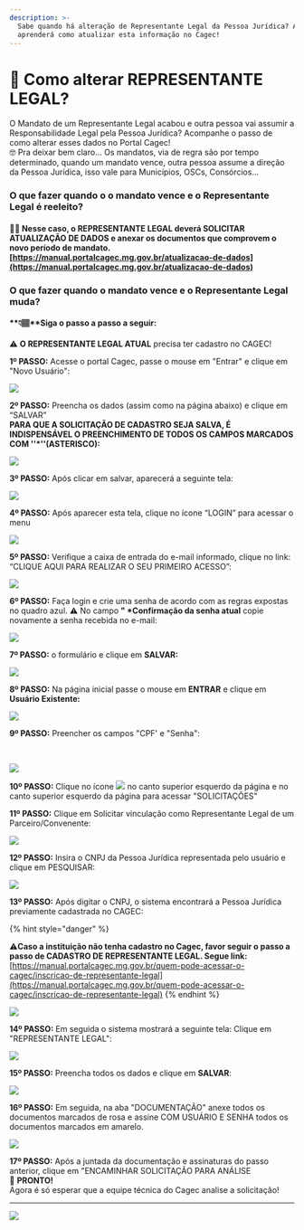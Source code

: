 ```yaml
---
description: >-
  Sabe quando há alteração de Representante Legal da Pessoa Jurídica? Aqui você
  aprenderá como atualizar esta informação no Cagec!
---
```


# 📝 Como alterar REPRESENTANTE LEGAL?

 O Mandato de um Representante Legal acabou e outra pessoa vai assumir a Responsabilidade Legal pela Pessoa Jurídica? Acompanhe o passo de como alterar esses dados no Portal Cagec!  
🤓 Pra deixar bem claro...  Os mandatos, via de regra são por tempo determinado, quando um mandato vence, outra pessoa assume a direção da Pessoa Jurídica, isso vale para Municípios, OSCs, Consórcios...

### **O que fazer quando o o mandato vence e o Representante Legal é reeleito?**

#### 👍🏽 Nesse caso, o REPRESENTANTE LEGAL  deverá SOLICITAR ATUALIZAÇÃO DE DADOS e anexar os documentos que comprovem o novo período de mandato. [https://manual.portalcagec.mg.gov.br/atualizacao-de-dados](https://manual.portalcagec.mg.gov.br/atualizacao-de-dados)

### O que fazer quando o mandato vence e o Representante Legal muda?

#### **👇🏽**Siga o passo a passo a seguir:

 ⚠️ **O REPRESENTANTE LEGAL ATUAL** precisa ter cadastro no CAGEC!

**1º PASSO:** Acesse o portal Cagec, passe o mouse em "Entrar" e clique em "Novo Usuário":

![](https://gblobscdn.gitbook.com/assets%2F-Lz3vtvsJLmY9bJtxnM8%2F-MDYwyuyxH57KlHUHbC5%2F-MDYxcmzlDAs8_EwFaDg%2Fimage%201.png?alt=media&token=d735f8fd-2c8f-4071-96ab-7e2b58f83aaf)

**2º PASSO:** Preencha os dados \(assim como na página abaixo\) e clique em “SALVAR”  
**PARA QUE A SOLICITAÇÃO DE CADASTRO SEJA SALVA, É INDISPENSÁVEL O PREENCHIMENTO DE TODOS OS CAMPOS MARCADOS COM ''\*''\(ASTERISCO\):**

![](https://gblobscdn.gitbook.com/assets%2F-Lz3vtvsJLmY9bJtxnM8%2F-MDYwyuyxH57KlHUHbC5%2F-MDYxySRLLk-1v8aGes1%2Fimage2.png?alt=media&token=736d0824-5a45-4155-96b9-8ef345570dd8)

 **3º PASSO:** Após clicar em salvar, aparecerá a seguinte tela:

![](https://gblobscdn.gitbook.com/assets%2F-Lz3vtvsJLmY9bJtxnM8%2F-MDYwyuyxH57KlHUHbC5%2F-MDYyOCQjl2mLouf5Jvz%2Fimage3.png?alt=media&token=0b1e89b4-5949-4111-b8e2-f71b6cd71c87)

**4º PASSO:** Após aparecer esta tela, clique no ícone “LOGIN” para acessar o menu

![](https://gblobscdn.gitbook.com/assets%2F-Lz3vtvsJLmY9bJtxnM8%2F-Lzx_oPwFEjlGCK7zSKR%2F-LzxhdYnaLe_p4T9DAHB%2Fimage.png?alt=media&token=a193b5a3-42e1-4c46-b63a-d18c837c6d61)

**5º PASSO:** Verifique a caixa de entrada do e-mail informado, clique no link: “CLIQUE AQUI PARA REALIZAR O SEU PRIMEIRO ACESSO”:

![](https://gblobscdn.gitbook.com/assets%2F-Lz3vtvsJLmY9bJtxnM8%2F-Lzx_oPwFEjlGCK7zSKR%2F-LzxhkUl8cuPreAmCfOA%2Fimage.png?alt=media&token=471a3ae3-1f54-46a8-8f82-70341c6d81a7)

**6º PASSO:** Faça login e crie uma senha de acordo com as regras expostas no quadro azul. ⚠️ No campo **" \*Confirmação da senha atual** copie novamente a senha recebida no e-mail:

![](https://gblobscdn.gitbook.com/assets%2F-Lz3vtvsJLmY9bJtxnM8%2F-MJxNLTIu1vtdIN1p4-g%2F-MJxNXrU_W53neNkb7JB%2FCaptura%20de%20Tela%202020-10-18%20a%CC%80s%2017.02.46.png?alt=media&token=92d0399e-6db9-422a-b58b-7f4d33dea211)

**7º PASSO:** o formulário e clique em **SALVAR:**

![](https://gblobscdn.gitbook.com/assets%2F-Lz3vtvsJLmY9bJtxnM8%2F-MJxNLTIu1vtdIN1p4-g%2F-MJxQbTWv-beUIRAdPir%2FCaptura%20de%20Tela%202020-10-18%20a%CC%80s%2017.35.21.png?alt=media&token=484f053a-0ea1-4d3f-a1e3-9cd1b6e658cf)

**8º PASSO:** Na página inicial passe o mouse em **ENTRAR** e clique em **Usuário Existente:**

![](https://gblobscdn.gitbook.com/assets%2F-Lz3vtvsJLmY9bJtxnM8%2F-M0Yk4Cu_dhozF9POy5D%2F-M0Yl98oY2ovBzsv9454%2Fimage.png?alt=media&token=09beae37-fd08-4745-ba15-8afd9cec237e)

**9º PASSO:** Preencher os campos "CPF' e "Senha":

​

![](https://gblobscdn.gitbook.com/assets%2F-Lz3vtvsJLmY9bJtxnM8%2F-M0Yk4Cu_dhozF9POy5D%2F-M0YlJcqgGjJaa7yCNG2%2Fimage.png?alt=media&token=1606c383-a105-4390-9142-17050a946dbf)

**10º PASSO:** Clique no ícone ![](https://firebasestorage.googleapis.com/v0/b/gitbook-28427.appspot.com/o/assets%2F-Lz3vtvsJLmY9bJtxnM8%2F-Lzx_oPwFEjlGCK7zSKR%2F-Lzxigmhyxh_PhDJ3CSK%2Fimage.png?alt=media&token=dd615734-4b20-41b4-9a1f-8e08c00ae4d4) no canto superior esquerdo da página e no canto superior esquerdo da página para acessar "SOLICITAÇÕES"  


**11º PASSO:** Clique em Solicitar vinculação como Representante Legal de um Parceiro/Convenente:

![](.gitbook/assets/01-alterar-representnte-legal-%20%281%29.png)

**12º PASSO:**  Insira o CNPJ da Pessoa Jurídica representada pelo usuário e clique em PESQUISAR:

![](.gitbook/assets/2%20%283%29.png)

**13º PASSO:**  Após digitar o CNPJ, o sistema encontrará a Pessoa Jurídica previamente cadastrada no CAGEC:

{% hint style="danger" %}
  
⚠️**Caso a instituição não tenha cadastro no Cagec, favor seguir o passo a passo de CADASTRO DE REPRESENTANTE LEGAL. Segue link:**  
[https://manual.portalcagec.mg.gov.br/quem-pode-acessar-o-cagec/inscricao-de-representante-legal](https://manual.portalcagec.mg.gov.br/quem-pode-acessar-o-cagec/inscricao-de-representante-legal)
{% endhint %}

![](.gitbook/assets/3%20%283%29.png)

**14º PASSO:** Em seguida o sistema mostrará a seguinte tela: Clique em   
"REPRESENTANTE LEGAL":

![](.gitbook/assets/4%20%283%29.png)

**15º PASSO:** Preencha todos os dados e clique em **SALVAR**:

![](.gitbook/assets/5%20%283%29.png)

**16º PASSO:** Em seguida, na aba "DOCUMENTAÇÃO" anexe todos os documentos marcados de rosa e assine COM USUÁRIO E SENHA todos os documentos marcados em amarelo.

![](.gitbook/assets/7%20%282%29.png)

**17º PASSO:**  Após a juntada da documentação e assinaturas do passo anterior, clique em "ENCAMINHAR SOLICITAÇÃO PARA ANÁLISE  
🎩 **PRONTO!**  
Agora é só esperar que a equipe técnica do Cagec analise a solicitação!  
****

![](.gitbook/assets/8%20%282%29.png)



